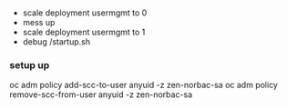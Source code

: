 
#

- scale deployment usermgmt to 0
- mess up
- scale deployment usermgmt to 1
- debug /startup.sh



### setup up

oc adm policy add-scc-to-user anyuid -z zen-norbac-sa
oc adm policy remove-scc-from-user anyuid -z zen-norbac-sa
